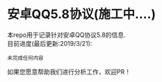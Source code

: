 # 安卓QQ5.8协议(施工中....)    
本repo用于记录针对安卓QQ协议5.8的信息.    
目前进度(最后更新:2019/3/21):
```
未完成任何内容
```

如果您愿意帮助我们进行分析工作，欢迎PR！
